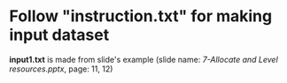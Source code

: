 # Follow "instruction.txt" for making input dataset

**input1.txt** is made from slide's example (slide name: _7-Allocate and Level resources.pptx_, page: 11, 12)